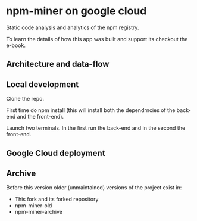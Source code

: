 # npm-miner on google cloud

Static code analysis and analytics of the npm registry.

To learn the details of how this app was built and support its checkout the e-book.

## Architecture and data-flow

## Local development

Clone the repo.

First time do npm install (this will install both the dependrncies of the back-end and the front-end).

Launch two terminals. In the first run the back-end and in the second the front-end.

## Google Cloud deployment

## Archive

Before this version older (unmaintained) versions of the project exist in:

- This fork and its forked repository
- npm-miner-old
- npm-miner-archive